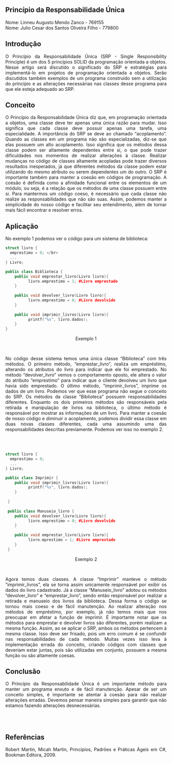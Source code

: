 ## Princípio da Responsabilidade Única
<p align="justify"> Nome: Linneu Augusto Mendo Zanco - 769155 </br>
Nome: Julio Cesar dos Santos Oliveira Filho - 779800
 </p>
 
## Introdução
<p align="justify"> O Princípio da Responsabilidade Única (SRP - Single Responsibility Principle) é um dos 5 princípios SOLID da programação orientada a objetos. 
Nesse artigo será discutido o significado do SRP e estratégias para implementá-lo em projetos de programação orientada a objetos. 
Serão discutidos também exemplos de um programa construído sem a utilização do princípio e as alterações necessárias nas classes desse programa para que ele esteja adequado ao SRP.
</p>

## Conceito
<p align="justify"> O Princípio da Responsabilidade Única diz que, em programação orientada a objetos, uma classe deve ter apenas uma única razão para mudar. Isso significa que cada classe deve possuir apenas uma tarefa, uma especialidade.
	A importância do SRP se deve ao chamado “acoplamento”. Quando as classes em um programa não são especializadas, diz-se que elas possuem um alto acoplamento. Isso significa que os métodos dessa classe podem ser altamente dependentes entre si, o que pode trazer dificuldades nos momentos de realizar alterações à classe. Realizar mudanças no código de classes altamente acopladas pode trazer diversos resultados inesperados, já que diferentes métodos da classe podem estar utilizando do mesmo atributo ou serem dependentes um do outro.
	O SRP é importante também para manter a coesão em códigos de programação. A coesão é definida como a afinidade funcional entre os elementos de um módulo, ou seja, é a relação que os métodos de uma classe possuem entre si. Para mantermos um código coeso, é necessário que cada classe não realize as responsabilidades que não são suas. Assim, podemos manter a simplicidade do nosso código e facilitar seu entendimento, além de tornar mais fácil encontrar e resolver erros.
</p>

## Aplicação
No exemplo 1 podemos ver o código para um sistema de biblioteca:


~~~C++
struct livro {
  emprestimo = 0; </br>
  ...
} Livro;

public class Biblioteca {
    public void emprestar_livro(Livro livro){
          livro.emprestimo = 1; #Livro emprestado
    }
    
    public void devolver_livro(Livro livro){
          livro.emprestimo = 0; #Livro devolvido
    }
    
    public void imprimir_livros(Livro livro){
          printf("%s", livro.dados);
    }
}
~~~

<p align="center">Exemplo 1</p></br>
<p align="justify">No código desse sistema temos uma única classe “Biblioteca” com três métodos. O primeiro método, “emprestar_livro”, realiza um empréstimo, alterando os atributos do livro para indicar que ele foi emprestado. No método “devolver_livro” vemos o comportamento oposto, ele altera o valor do atributo “emprestimo” para indicar que o cliente devolveu um livro que havia sido emprestado. O último método, “imprimir_livros”, imprime os dados de um livro.
	Podemos ver que esse programa não segue o conceito do SRP. Os métodos da classe “Biblioteca” possuem responsabilidades diferentes. Enquanto os dois primeiros métodos são responsáveis pela retirada e manipulação de livros na biblioteca, o último método é responsável por mostrar as informações de um livro.
	Para manter a coesão de nosso código e diminuir o acoplamento, podemos dividir essa classe em duas novas classes diferentes, cada uma assumindo uma das responsabilidades descritas previamente. Podemos ver isso no exemplo 2.
</p></br></br>

~~~C++
struct livro {
  emprestimo = 0;
  ...
} Livro;

public class Imprimir {
    public void imprimir_livros(Livro livro){
          printf("%s", livro.dados);
    }
    
 }
 
 public class Manuseio_livro {
    public void devolver_livro(Livro livro){
          livro.emprestimo = 0; #Livro devolvido
    }
    
    public void emprestar_livro(Livro livro){
          livro.mprestimo = 1; #Livro emprestado
    }
 }
~~~
<p align="center">Exemplo 2</p></br>
<p align="justify">Agora temos duas classes. A classe “Imprimir” manteve o método “imprimir_livros”, ela se torna assim unicamente responsável por exibir os dados do livro cadastrado. Já a classe “Manuseio_livro” adotou os métodos “devolver_livro” e “emprestar_livro”, sendo então responsável por realizar a retirada e manuseio dos livros da biblioteca. Dessa forma o código se tornou mais coeso e de fácil manutenção. Ao realizar alteração nos métodos de empréstimo, por exemplo, já não temos mais que nos preocupar em afetar a função de imprimir.
	É importante notar que os métodos para emprestar e devolver livros são diferentes, porém realizam a mesma função. Assim, ao se aplicar o SRP, ambos os métodos pertencem à mesma classe. Isso deve ser frisado, pois um erro comum é se confundir nas responsabilidades de cada método. Muitas vezes isso leva à implementação errada do conceito, criando códigos com classes que deveriam estar juntas, pois são utilizadas em conjunto, possuem a mesma função ou são altamente coesas. 
</p>

## Conclusão
<p align="justify">O Princípio da Responsabilidade Única é um importante método para manter um programa enxuto e de fácil manutenção. Apesar de ser um conceito simples, é importante se atentar à coesão para não realizar alterações erradas. Devemos pensar maneira simples para garantir que não estamos fazendo alterações desnecessárias.
</p>
</br></br>

## Referências
<p align="justify">
Robert Martin, Micah Martin, Princípios, Padrões e Práticas Ágeis em C#,  Bookman Editora, 2009.
</p>
